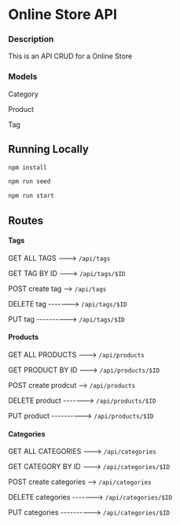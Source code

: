 # Online Store API

### Description
This is an API CRUD for a Online Store

### Models

Category

Product

Tag



## Running Locally

```bash
npm install
```

```bash
npm run seed
```

```bash
npm run start
```

## Routes

#### Tags

GET ALL TAGS ---> `/api/tags`

GET TAG BY ID ---> `/api/tags/$ID`

POST create tag --> `/api/tags`

DELETE tag -------> `/api/tags/$ID`

PUT tag ----------> `/api/tags/$ID`


#### Products

GET ALL PRODUCTS ---> `/api/products`

GET PRODUCT BY ID ---> `/api/products/$ID`

POST create prodcut --> `/api/products`

DELETE product -------> `/api/products/$ID`

PUT product ----------> `/api/products/$ID`


#### Categories

GET ALL CATEGORIES ---> `/api/categories`

GET CATEGORY BY ID ---> `/api/categories/$ID`

POST create categories --> `/api/categories`

DELETE categories -------> `/api/categories/$ID`

PUT categories ----------> `/api/categories/$ID`